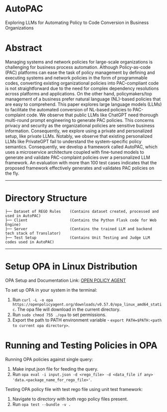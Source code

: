 # AutoPAC
Exploring LLMs for Automating Policy to Code Conversion in Business Organizations

# Abstract

Managing systems and network policies for large-scale organizations is challenging for business process automation. Although Policy-as-code (PAC) platforms can ease the task
of policy management by defining and executing systems and network policies in the form of programmable codes, converting existing organizational policies into PAC-compliant code is
not straightforward due to the need for complex dependency resolutions across platforms and applications. On the other hand, policymakers/top management of a business prefer natural
language (NL)-based policies that are easy to comprehend. This paper explores large language models (LLMs) to facilitate the automated conversion of NL-based policies to PAC-complaint code. We observe that public LLMs like ChatGPT need thorough multi-round prompt engineering to generate PAC policies. This concerns privacy and security as the organizational policies are
sensitive business information. Consequently, we explore using a private and personalized setup, like private LLMs. Notably, we observe that existing personalized LLMs like PrivateGPT fail to understand the system-specific policy semantics. Consequently, we develop a framework called AutoPAC, which uses a microservice architecture coupled with fine-tuned models to generate and validate PAC-complaint policies over a personalized LLM framework. An evaluation with more than 100 test cases indicates that the proposed framework effectively generates and validates PAC policies on the fly.

---------------------------------------------------------------------------------------------------

# Directory Structure
```
├── Dataset of REGO Rules    (Contains dataset created, processed and used in AutoPAC)
├── Client                   (Contains the Python Flask code for Web Engine)
├── Server                   (Contains the trained LLM and backend tech stack of Translator)
├── Test Setup               (Contains Unit Testing and Judge LLM codes used in AutoPAC)
```
---------------------------------------------------------------------------------------------------

# Setup OPA in Linux Distribution
OPA Setup and Documentation Link: [OPEN POLICY AGENT](https://www.openpolicyagent.org/)

To set up OPA in your system in the terminal:
1. Run `curl -L -o opa https://openpolicyagent.org/downloads/v0.57.0/opa_linux_amd64_static`. The opa file will download in the current directory.
2. Run `sudo chmod 755 ./opa` to set permissions.
3. Export the path to PATH environment variable - `export PATH=$PATH:<path to current opa directory>`.

# Running and Testing Policies in OPA
Running OPA policies against single query:
1. Make input.json file for feeding the query.
2. Run `opa eval -i input.json -d <rego_file> -d <data_file if any> 'data.<package_name_for_rego_file>'`.

Testing OPA policy file with test rego file using unit test framework:
1. Navigate to directory with both rego policy files present.
2. Run `opa test --bundle -v .`
